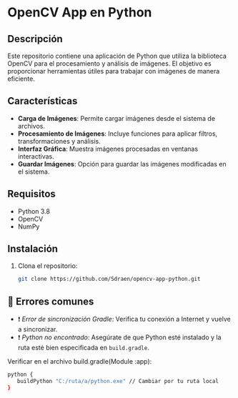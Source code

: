 # OpenCV App en Python

## Descripción
Este repositorio contiene una aplicación de Python que utiliza la biblioteca OpenCV para el procesamiento y análisis de imágenes. El objetivo es proporcionar herramientas útiles para trabajar con imágenes de manera eficiente.

## Características
- **Carga de Imágenes**: Permite cargar imágenes desde el sistema de archivos.
- **Procesamiento de Imágenes**: Incluye funciones para aplicar filtros, transformaciones y análisis.
- **Interfaz Gráfica**: Muestra imágenes procesadas en ventanas interactivas.
- **Guardar Imágenes**: Opción para guardar las imágenes modificadas en el sistema.

## Requisitos
- Python 3.8
- OpenCV
- NumPy 

## Instalación
1. Clona el repositorio:
   ```bash
   git clone https://github.com/Sdraen/opencv-app-python.git

## 🐞 Errores comunes

- ❗ *Error de sincronización Gradle*: Verifica tu conexión a Internet y vuelve a sincronizar.
- ❗ *Python no encontrado*: Asegúrate de que Python esté instalado y la ruta esté bien especificada en `build.gradle`.

Verificar en el archivo build.gradle(Module :app):
   ```bash
   python { 
      buildPython "C:/ruta/a/python.exe" // Cambiar por tu ruta local
   }
